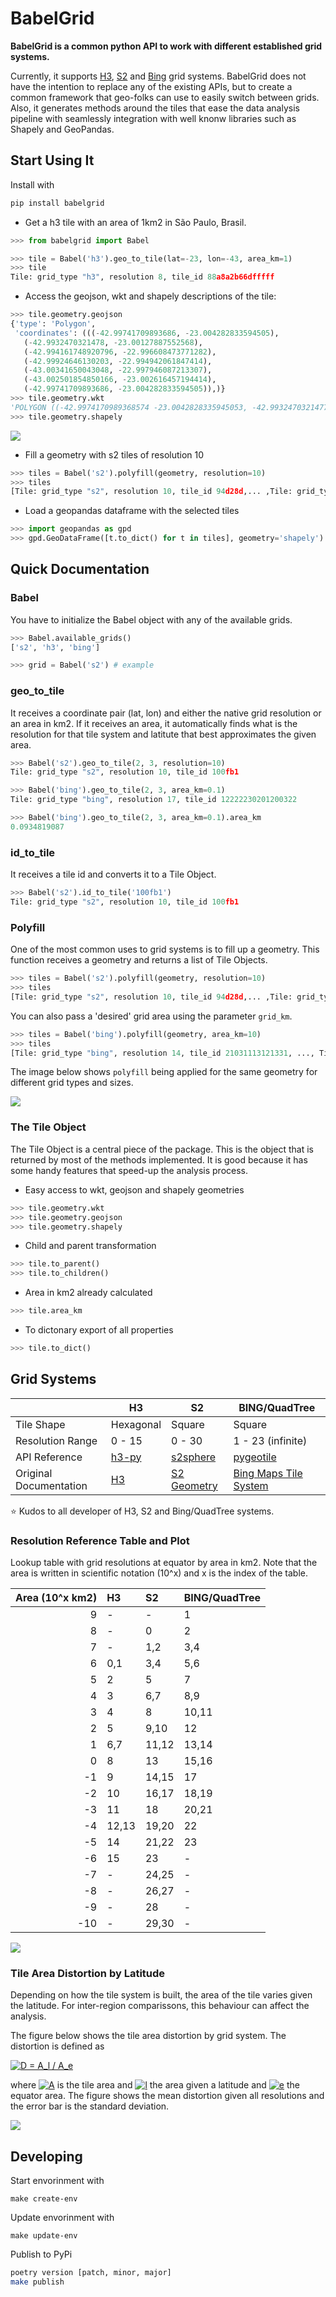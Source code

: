 # BabelGrid

**BabelGrid is a common python API to work with different established grid systems.**

Currently, it supports [H3](https://h3geo.org/), [S2](https://s2geometry.io/) and [Bing](https://docs.microsoft.com/en-us/bingmaps/articles/bing-maps-tile-system) grid systems. 
BabelGrid does not have the intention to replace any of the existing APIs, but
to create a common framework that geo-folks can use to easily switch between grids. Also, 
it generates methods around the tiles that ease the data analysis pipeline with seamlessly integration
with well knonw libraries such as Shapely and GeoPandas.

## Start Using It

Install with
```bash
pip install babelgrid
```

- Get a h3 tile with an area of 1km2 in São Paulo, Brasil.
```python
>>> from babelgrid import Babel

>>> tile = Babel('h3').geo_to_tile(lat=-23, lon=-43, area_km=1)
>>> tile
Tile: grid_type "h3", resolution 8, tile_id 88a8a2b66dfffff
```

- Access the geojson, wkt and shapely descriptions of the tile:
```python
>>> tile.geometry.geojson
{'type': 'Polygon',
 'coordinates': (((-42.99741709893686, -23.004282833594505),
   (-42.9932470321478, -23.00127887552568),
   (-42.994161748920796, -22.996608473771282),
   (-42.99924646130203, -22.994942061847414),
   (-43.00341650043048, -22.997946087213307),
   (-43.002501854850166, -23.002616457194414),
   (-42.99741709893686, -23.004282833594505)),)}
>>> tile.geometry.wkt
'POLYGON ((-42.9974170989368574 -23.0042828335945053, -42.9932470321477993 -23.0012788755256814, -42.9941617489207957 -22.9966084737712819, -42.9992464613020289 -22.9949420618474143, -43.0034165004304825 -22.9979460872133075, -43.0025018548501663 -23.0026164571944136, -42.9974170989368574 -23.0042828335945053))'
>>> tile.geometry.shapely
```
![][shapely]

-  Fill a geometry with s2 tiles of resolution 10
```python
>>> tiles = Babel('s2').polyfill(geometry, resolution=10)
>>> tiles
[Tile: grid_type "s2", resolution 10, tile_id 94d28d,... ,Tile: grid_type "s2", resolution 10, tile_id 94d28f]
```
- Load a geopandas dataframe with the selected tiles
```python
>>> import geopandas as gpd
>>> gpd.GeoDataFrame([t.to_dict() for t in tiles], geometry='shapely')
```


## Quick Documentation

### Babel

You have to initialize the Babel object with any of the available grids. 

```python
>>> Babel.available_grids()
['s2', 'h3', 'bing']

>>> grid = Babel('s2') # example
```


### geo_to_tile

It receives a coordinate pair (lat, lon) and either the native grid resolution or an area in km2.
If it receives an area, it automatically finds what is the resolution for that tile system and latitute 
that best approximates the given area.

```python
>>> Babel('s2').geo_to_tile(2, 3, resolution=10)
Tile: grid_type "s2", resolution 10, tile_id 100fb1

>>> Babel('bing').geo_to_tile(2, 3, area_km=0.1)
Tile: grid_type "bing", resolution 17, tile_id 12222230201200322

>>> Babel('bing').geo_to_tile(2, 3, area_km=0.1).area_km
0.0934819087
```

### id_to_tile

It receives a tile id and converts it to a Tile Object.

```python
>>> Babel('s2').id_to_tile('100fb1')
Tile: grid_type "s2", resolution 10, tile_id 100fb1
```

### Polyfill
One of the most common uses to grid systems is to fill up a geometry. This function receives
a geometry and returns a list of Tile Objects.

```python
>>> tiles = Babel('s2').polyfill(geometry, resolution=10)
>>> tiles
[Tile: grid_type "s2", resolution 10, tile_id 94d28d,... ,Tile: grid_type "s2", resolution 10, tile_id 94d28f]
```

You can also pass a 'desired' grid area using the parameter `grid_km`.

```python
>>> tiles = Babel('bing').polyfill(geometry, area_km=10)
>>> tiles
[Tile: grid_type "bing", resolution 14, tile_id 21031113121331, ..., Tile: grid_type "bing", resolution 14, tile_id 21031113121333]
```

The image below shows `polyfill` being applied for the same geometry for different grid types and sizes.

![][polyfill]

### The Tile Object

The Tile Object is a central piece of the package. This is the object that is returned by most of the methods implemented. It is good because it 
has some handy features that speed-up the analysis process.

- Easy access to wkt, geojson and shapely geometries

```python
>>> tile.geometry.wkt
>>> tile.geometry.geojson
>>> tile.geometry.shapely
```

- Child and parent transformation

```python
>>> tile.to_parent()
>>> tile.to_children()
```

- Area in km2 already calculated

```python
>>> tile.area_km
```

- To dictonary export of all properties

```python
>>> tile.to_dict()
```

## Grid Systems



|                        | H3                                     | S2                                                   | BING/QuadTree                                                                                     |
|------------------------|----------------------------------------|------------------------------------------------------|---------------------------------------------------------------------------------------------------|
| Tile Shape             | Hexagonal                              | Square                                               | Square                                                                                            |
| Resolution Range       | 0 - 15                                 | 0 - 30                                               | 1 - 23 (infinite)                                                                                 |
| API Reference          | [h3-py](https://github.com/uber/h3-py) | [s2sphere](https://github.com/sidewalklabs/s2sphere) | [pygeotile](https://github.com/geometalab/pyGeoTile)                                              |
| Original Documentation | [H3](https://h3geo.org/)               | [S2 Geometry](https://s2geometry.io/)                | [Bing Maps Tile System](https://docs.microsoft.com/en-us/bingmaps/articles/bing-maps-tile-system) |

:star: Kudos to all developer of H3, S2 and Bing/QuadTree systems.

### Resolution Reference Table and Plot


Lookup table with grid resolutions at equator by area in km2. 
Note that the area is written in scientific notation (10^x) and x 
is the index of the table.

| Area (10^x km2) | H3    | S2    | BING/QuadTree   |
|-----------:|:------|:------|:----------------|
|          9 | -     | -     | 1               |
|          8 | -     | 0     | 2               |
|          7 | -     | 1,2   | 3,4             |
|          6 | 0,1   | 3,4   | 5,6             |
|          5 | 2     | 5     | 7               |
|          4 | 3     | 6,7   | 8,9             |
|          3 | 4     | 8     | 10,11           |
|          2 | 5     | 9,10  | 12              |
|          1 | 6,7   | 11,12 | 13,14           |
|          0 | 8     | 13    | 15,16           |
|         -1 | 9     | 14,15 | 17              |
|         -2 | 10    | 16,17 | 18,19           |
|         -3 | 11    | 18    | 20,21           |
|         -4 | 12,13 | 19,20 | 22              |
|         -5 | 14    | 21,22 | 23              |
|         -6 | 15    | 23    | -               |
|         -7 | -     | 24,25 | -               |
|         -8 | -     | 26,27 | -               |
|         -9 | -     | 28    | -               |
|        -10 | -     | 29,30 | -               |


![][area-res]

### Tile Area Distortion by Latitude

Depending on how the tile system is built, the area of the tile varies given the latitude. 
For inter-region comparissons, this behaviour can affect the analysis. 

The figure below shows the tile area distortion by grid system. The distortion is defined as

<a href="https://www.codecogs.com/eqnedit.php?latex=D&space;=&space;A_l&space;/&space;A_e" target="_blank"><img src="https://latex.codecogs.com/gif.latex?D&space;=&space;A_l&space;/&space;A_e" title="D = A_l / A_e" /></a>

where <a href="https://www.codecogs.com/eqnedit.php?latex=\inline&space;A" target="_blank"><img src="https://latex.codecogs.com/gif.latex?\inline&space;A" title="A" /></a> is the tile area and <a href="https://www.codecogs.com/eqnedit.php?latex=\inline&space;l" target="_blank"><img src="https://latex.codecogs.com/gif.latex?\inline&space;l" title="l" /></a> the area given a latitude and <a href="https://www.codecogs.com/eqnedit.php?latex=\inline&space;e" target="_blank"><img src="https://latex.codecogs.com/gif.latex?\inline&space;e" title="e" /></a> the equator area. The figure
shows the mean distortion given all resolutions and the error bar is the standard deviation.

![][area-distortion]

[shapely]: https://github.com/EL-BID/BabelGrid/blob/master/imgs/Screen%20Shot%202020-07-20%20at%2019.47.58.png
[polyfill]: https://github.com/EL-BID/BabelGrid/blob/master/imgs/polyfill.png
[area-res]: https://github.com/EL-BID/BabelGrid/blob/master/imgs/gridtype-area-res.png?raw=true
[area-distortion]: https://github.com/EL-BID/BabelGrid/blob/master/imgs/gridtype-distortion.png

## Developing

Start envorinment with

`make create-env`

Update envorinment with

`make update-env`

Publish to PyPi

```bash
poetry version [patch, minor, major]
make publish
```